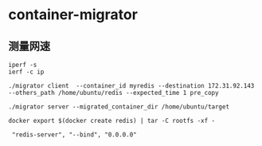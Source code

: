 # container-migrator

## 测量网速
```iperf
iperf -s
ierf -c ip
```

```client
./migrator client  --container_id myredis --destination 172.31.92.143 --others_path /home/ubuntu/redis --expected_time 1 pre_copy
``` 

```server
./migrator server --migrated_container_dir /home/ubuntu/target
```

```
docker export $(docker create redis) | tar -C rootfs -xf -
```

```redis
 "redis-server", "--bind", "0.0.0.0"
```